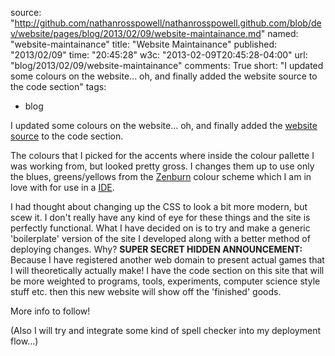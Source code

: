 source: "http://github.com/nathanrosspowell/nathanrosspowell.github.com/blob/dev/website/pages/blog/2013/02/09/website-maintainance.md"
named: "website-maintainance"
title: "Website Maintainance"
published: "2013/02/09"
time: "20:45:28"
w3c: "2013-02-09T20:45:28-04:00"
url: "blog/2013/02/09/website-maintainance"
comments: True
short: "I updated some colours on the website... oh, and finally added the website source to the code section"
tags:
- blog

I updated some colours on the website... oh, and finally added the [website source][website] to the code section.

The colours that I picked for the accents where inside the colour pallette I was working from, but looked pretty gross. I changes them up to use only the blues, greens/yellows from the [Zenburn][zenburn] colour scheme which I am in love with for use in a [IDE][ide].

I had thought about changing up the CSS to look a bit more modern, but scew it. I don't really have any kind of eye for these things and the site is perfectly functional. What I have decided on is to try and make a generic 'boilerplate' version of the site I developed along with a better method of deploying changes. Why? __SUPER SECRET HIDDEN ANNOUNCEMENT:__ Because I have registered another web domain to present actual games that I will theoretically actually make! I have the code section on this site that will be more weighted to programs, tools, experiments, computer science style stuff etc. then this new website will show off the 'finished' goods.

More info to follow!

(Also I will try and integrate some kind of spell checker into my deployment flow...)


[zenburn]: http://deletionpedia.dbatley.com/w/index.php?title=Zenburn_%28deleted_28_Apr_2008_at_16:13%29
[ide]: http://en.wikipedia.org/wiki/Integrated_development_environment
[website]:http://nathanrosspowell.com/code/personal-website "NRP - Code - Personal Website" 
